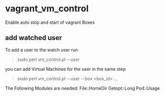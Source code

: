 # vagrant_vm_control
Enable auto stop and start of vagrant Boxes

## add watched user
To add a user to the watch user run
> sudo perl vm_control.pl --user <username>

you can add Virtual Machines for the user in the same step
> sudo perl vm_control.pl --user <username> --box <box_id> ...

The Following Modules are needed:
File::HomeDir
Getopt::Long
Pod::Usage
